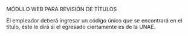 MÓDULO WEB PARA REVISIÓN DE TÍTULOS

El empleador deberá ingresar un código único que se encontrará en el título, éste le dirá si el egresado ciertamente es de la UNAE.
